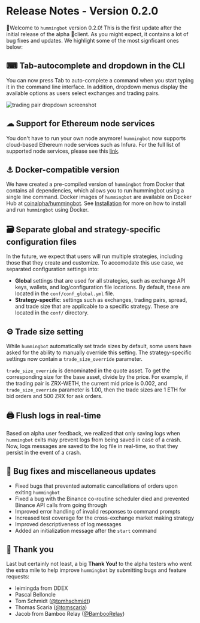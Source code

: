 # Release Notes - Version 0.2.0

🚀Welcome to `hummingbot` version 0.2.0! This is the first update after the initial release of the alpha 🐣client. As you might expect, it contains a lot of bug fixes and updates. We highlight some of the most signficant ones below:

## ⌨ Tab-autocomplete and dropdown in the CLI

You can now press Tab to auto-complete a command when you start typing it in the command line interface. In addition, dropdown menus display the available options as users select exchanges and trading pairs.

![trading pair dropdown screenshot](/assets/img/trading-pair-dropdown.png)

## ☁ Support for Ethereum node services

You don't have to run your own node anymore! `hummingbot` now supports cloud-based Ethereum node services such as Infura. For the full list of supported node services, please see this [link](/faq-technical/#option-2-third-party-providers).

## ⚓ Docker-compatible version

We have created a pre-compiled version of `hummingbot` from Docker that contains all dependencies, which allows you to run hummingbot using a single line command. Docker images of `hummingbot` are available on Docker Hub at [coinalpha/hummingbot](https://hub.docker.com/r/coinalpha/hummingbot). See [Installation](/installation/#option-1-run-hummingbot-using-docker) for more on how to install and run `hummingbot` using Docker.

## 🗃 Separate global and strategy-specific configuration files

In the future, we expect that users will run multiple strategies, including those that they create and customize. To accomodate this use case, we separated configuration settings into:

- **Global** settings that are used for all strategies, such as exchange API keys, wallets, and log/configuration file locations. By default, these are located in the `conf/conf_global.yml` file.
- **Strategy-specific**: settings such as exchanges, trading pairs, spread, and trade size that are applicable to a specific strategy. These are located in the `conf/` directory.

## ⚙ Trade size setting

While `hummingbot` automatically set trade sizes by default, some users have asked for the ability to manually override this setting. The strategy-specific settings now contain a `trade_size_override` parameter.

`trade_size_override` is denominated in the quote asset. To get the corresponding size for the base asset, divide by the price. For example, if the trading pair is ZRX-WETH, the current mid price is 0.002, and `trade_size_override` parameter is 1.00, then the trade sizes are 1 ETH for bid orders and 500 ZRX for ask orders.

## 🖨 Flush logs in real-time

Based on alpha user feedback, we realized that only saving logs when `hummingbot` exits may prevent logs from being saved in case of a crash. Now, logs messages are saved to the log file in real-time, so that they persist in the event of a crash.

## 🐞 Bug fixes and miscellaneous updates

- Fixed bugs that prevented automatic cancellations of orders upon exiting `hummingbot`
- Fixed a bug with the Binance co-routine scheduler died and prevented Binance API calls from going through
- Improved error handling of invalid responses to command prompts
- Increased test coverage for the cross-exchange market making strategy
- Improved descriptiveness of log messages
- Added an initialization message after the `start` command

## 🙏 Thank you

Last but certainly not least, a big **Thank You!** to the alpha testers who went the extra mile to help improve `hummingbot` by submitting bugs and feature requests:

- leimingda from DDEX
- Pascal Belloncle
- Tom Schmidt ([@tomhschmidt](https://twitter.com/tomhschmidt))
- Thomas Scaria ([@tomscaria](https://twitter.com/tomscaria))
- Jacob from Bamboo Relay ([@BambooRelay](https://twitter.com/BambooRelay))
